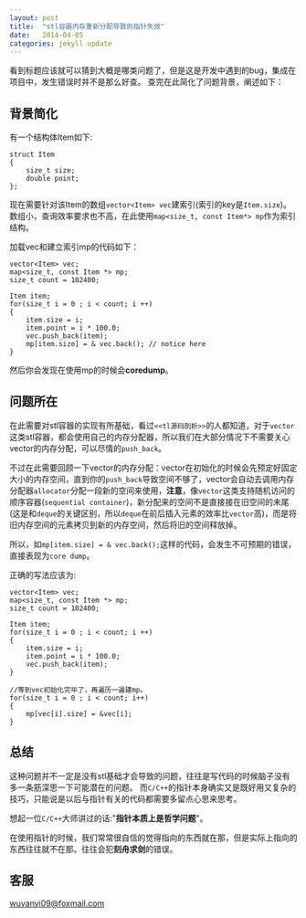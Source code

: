 ```yaml
---
layout: post
title:  "stl容器内存重新分配导致的指针失效"
date:   2014-04-05
categories: jekyll update
---
```


看到标题应该就可以猜到大概是哪类问题了，但是这是开发中遇到的bug，集成在项目中，发生错误时并不是那么好查。
查完在此简化了问题背景，阐述如下：

## 背景简化

有一个结构体Item如下:

```
struct Item
{
    size_t size;
    double point;
};
```

现在需要针对该Item的数组`vector<Item> vec`建索引(索引的key是`Item.size`)。
数组小，查询效率要求也不高，在此使用`map<size_t, const Item*> mp`作为索引结构。

加载vec和建立索引mp的代码如下：

```
vector<Item> vec;
map<size_t, const Item *> mp;
size_t count = 102400;

Item item;
for(size_t i = 0 ; i < count; i ++)
{
    item.size = i;
    item.point = i * 100.0;
    vec.push_back(item);
    mp[item.size] = & vec.back(); // notice here
}
```

然后你会发现在使用mp的时候会**coredump**。

## 问题所在

在此需要对stl容器的实现有所基础，看过`<<tl源码剖析>>`的人都知道，对于`vector`这类stl容器，都会使用自己的内存分配器，所以我们在大部分情况下不需要关心vector的内存分配，可以尽情的`push_back`。

不过在此需要回顾一下vector的内存分配：vector在初始化的时候会先预定好固定大小的内存空间，直到你的`push_back`导致空间不够了，vector会自动去调用内存分配器`allocator`分配一段新的空间来使用，**注意**，像`vector`这类支持随机访问的顺序容器(`sequential container`)，新分配来的空间不是直接接在旧空间的末尾(这是和`deque`的关键区别，所以`deque`在前后插入元素的效率比`vector`高)，而是将旧内存空间的元素拷贝到新的内存空间，然后将旧的空间释放掉。

所以，如`mp[item.size] = & vec.back();`这样的代码，会发生不可预期的错误，直接表现为`core dump`。

正确的写法应该为:

```
vector<Item> vec;
map<size_t, const Item *> mp;
size_t count = 102400;

Item item;
for(size_t i = 0 ; i < count; i ++)
{
    item.size = i;
    item.point = i * 100.0;
    vec.push_back(item);
}

//等到vec初始化完毕了，再遍历一遍建mp。
for(size_t i = 0 ; i < count; i++)
{
    mp[vec[i].size] = &vec[i];
}
```

## 总结

这种问题并不一定是没有stl基础才会导致的问题，往往是写代码的时候脑子没有多一条筋深思一下可能潜在的问题。
而`C/C++`的指针本身确实又是既好用又复杂的技巧，只能说是以后与指针有关的代码都需要多留点心思来思考。

想起一位`C/C++`大师讲过的话:"**指针本质上是哲学问题**"。

在使用指针的时候，我们常常很自信的觉得指向的东西就在那，但是实际上指向的东西往往就不在那。往往会犯**刻舟求剑**的错误。


## 客服

wuyanyi09@foxmail.com

